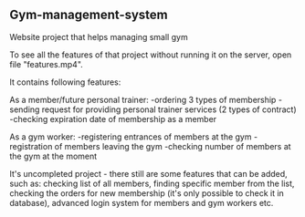 ## Gym-management-system
Website project that helps managing small gym

To see all the features of that project without running it on the server, open file "features.mp4".

It contains following features:

As a member/future personal trainer:
-ordering 3 types of membership
-sending request for providing personal trainer services (2 types of contract)
-checking expiration date of membership as a member
  
As a gym worker:
-registering entrances of members at the gym
-registration of members leaving the gym
-checking number of members at the gym at the moment

It's uncompleted project - there still are some features that can be added, such as: checking list of all members, finding specific member from the list, checking the orders for new membership (it's only possible to check it in database), advanced login system for members and gym workers etc. 
